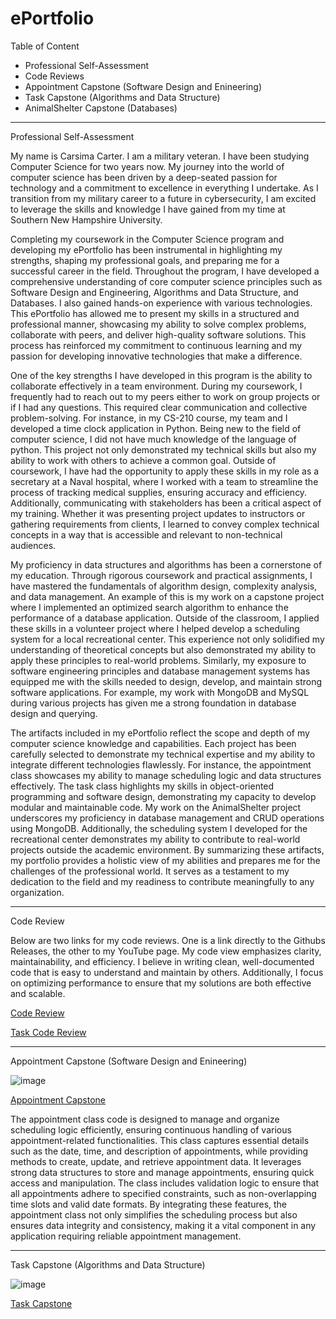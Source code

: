 # ePortfolio

Table of Content

- Professional Self-Assessment
- Code Reviews
- Appointment Capstone (Software Design and Enineering)
- Task Capstone (Algorithms and Data Structure)
- AnimalShelter Capstone (Databases)
__________________________________________

Professional Self-Assessment

My name is Carsima Carter. I am a military veteran. I have been studying Computer Science for two years now.  My journey into the world of computer science has been driven by a deep-seated passion for technology and a commitment to excellence in everything I undertake. As I transition from my military career to a future in cybersecurity, I am excited to leverage the skills and knowledge I have gained from my time at Southern New Hampshire University. 

Completing my coursework in the Computer Science program and developing my ePortfolio has been instrumental in highlighting my strengths, shaping my professional goals, and preparing me for a successful career in the field. Throughout the program, I have developed a comprehensive understanding of core computer science principles such as Software Design and Engineering, Algorithms and Data Structure, and Databases. I also gained hands-on experience with various technologies. This ePortfolio has allowed me to present my skills in a structured and professional manner, showcasing my ability to solve complex problems, collaborate with peers, and deliver high-quality software solutions. This process has reinforced my commitment to continuous learning and my passion for developing innovative technologies that make a difference.

One of the key strengths I have developed in this program is the ability to collaborate effectively in a team environment. During my coursework, I frequently had to reach out to my peers either to work on group projects or if I had any questions. This required clear communication and collective problem-solving. For instance, in my CS-210 course, my team and I developed a time clock application in Python. Being new to the field of computer science, I did not have much knowledge of the language of python. This project not only demonstrated my technical skills but also my ability to work with others to achieve a common goal. Outside of coursework, I have had the opportunity to apply these skills in my role as a secretary at a Naval hospital, where I worked with a team to streamline the process of tracking medical supplies, ensuring accuracy and efficiency. Additionally, communicating with stakeholders has been a critical aspect of my training. Whether it was presenting project updates to instructors or gathering requirements from clients, I learned to convey complex technical concepts in a way that is accessible and relevant to non-technical audiences.

My proficiency in data structures and algorithms has been a cornerstone of my education. Through rigorous coursework and practical assignments, I have mastered the fundamentals of algorithm design, complexity analysis, and data management. An example of this is my work on a capstone project where I implemented an optimized search algorithm to enhance the performance of a database application. Outside of the classroom, I applied these skills in a volunteer project where I helped develop a scheduling system for a local recreational center. This experience not only solidified my understanding of theoretical concepts but also demonstrated my ability to apply these principles to real-world problems. Similarly, my exposure to software engineering principles and database management systems has equipped me with the skills needed to design, develop, and maintain strong software applications. For example, my work with MongoDB and MySQL during various projects has given me a strong foundation in database design and querying. 

The artifacts included in my ePortfolio reflect the scope and depth of my computer science knowledge and capabilities. Each project has been carefully selected to demonstrate my technical expertise and my ability to integrate different technologies flawlessly. For instance, the appointment class showcases my ability to manage scheduling logic and data structures effectively. The task class highlights my skills in object-oriented programming and software design, demonstrating my capacity to develop modular and maintainable code. My work on the AnimalShelter project underscores my proficiency in database management and CRUD operations using MongoDB. Additionally, the scheduling system I developed for the recreational center demonstrates my ability to contribute to real-world projects outside the academic environment. By summarizing these artifacts, my portfolio provides a holistic view of my abilities and prepares me for the challenges of the professional world. It serves as a testament to my dedication to the field and my readiness to contribute meaningfully to any organization.
____________________________________________________________________________________________________________________________________________

Code Review

Below are two links for my code reviews. One is a link directly to the Githubs Releases, the other to my YouTube page. My code view emphasizes clarity, maintainability, and efficiency. I believe in writing clean, well-documented code that is easy to understand and maintain by others. Additionally, I focus on optimizing performance to ensure that my solutions are both effective and scalable.

[Code Review](https://github.com/itsmecarisma/ePortfolio/releases/tag/main)

[Task Code Review](https://youtu.be/8f4CrHqlY0A)

___________________________________________________________________________________________________________________________________________

Appointment Capstone (Software Design and Enineering)

![image](https://github.com/user-attachments/assets/5f814510-e02e-4fba-a621-f6a0242698c3)

[Appointment Capstone](https://github.com/itsmecarisma/ePortfolio/tree/main/Appointment%20Capstone)

The appointment class code is designed to manage and organize scheduling logic efficiently, ensuring continuous handling of various appointment-related functionalities. This class captures essential details such as the date, time, and description of appointments, while providing methods to create, update, and retrieve appointment data. It leverages strong data structures to store and manage appointments, ensuring quick access and manipulation. The class includes validation logic to ensure that all appointments adhere to specified constraints, such as non-overlapping time slots and valid date formats. By integrating these features, the appointment class not only simplifies the scheduling process but also ensures data integrity and consistency, making it a vital component in any application requiring reliable appointment management.

___________________________________________________________________________________________________________________________________________

 Task Capstone (Algorithms and Data Structure)

![image](https://github.com/user-attachments/assets/f6bf5ff4-20f0-468c-b1e3-f6e0af78c9ca)

[Task Capstone](https://github.com/itsmecarisma/ePortfolio/tree/main/Task%20Capstone)










